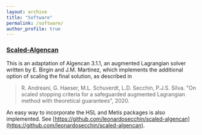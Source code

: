 ```yaml
---
layout: archive
title: "Software"
permalink: /software/
author_profile: true
---
```


### [Scaled-Algencan](https://github.com/leonardosecchin/scaled-algencan)

This is an adaptation of Algencan 3.1.1, an augmented Lagrangian solver written by E. Birgin and J.M. Martínez, which implements the additional option of scaling the final solution, as described in

> R. Andreani, G. Haeser, M.L. Schuverdt, L.D. Secchin, P.J.S. Silva. "On scaled stopping criteria for a safeguarded augmented Lagrangian method with theoretical guarantees", 2020.

An easy way to incorporate the HSL and Metis packages is also implemented. See [https://github.com/leonardosecchin/scaled-algencan](https://github.com/leonardosecchin/scaled-algencan).
